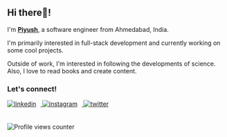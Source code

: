 ## Hi there👋!  

I'm [**Piyush**](https://piyushbhagchandani.me/), a software engineer from Ahmedabad, India.

I'm primarily interested in full-stack development and currently working on some cool projects. 

Outside of work, I'm interested in following the developments of science. Also, I love to read books and create content.

### Let's connect!
<a href="https://linkedin.com/in/piyush-bhagchandani" target="_blank">
<img src="https://img.shields.io/badge/linkedin-%231E77B5.svg?&style=for-the-badge&logo=linkedin&logoColor=white" alt="linkedin" style="margin: 0 10px 5px 0;" />
</a>
<a href="https://instagram.com/piyushstacks" target="_blank">
<img src="https://img.shields.io/badge/instagram-%23000000.svg?&style=for-the-badge&logo=instagram&logoColor=white" alt="instagram" style="margin: 0 10px 5px 0;" />
</a>
<a href="https://twitter.com/PiyushStacks" target="_blank">
<img src="https://img.shields.io/badge/twitter-%2300acee.svg?&style=for-the-badge&logo=twitter&logoColor=white" alt="twitter" style="margin: 0 10px 5px 0;" />
</a>
<br/>  
<br/>

![Profile views counter](https://komarev.com/ghpvc/?username=PiyushStacksCode&&style=flat-square)  
